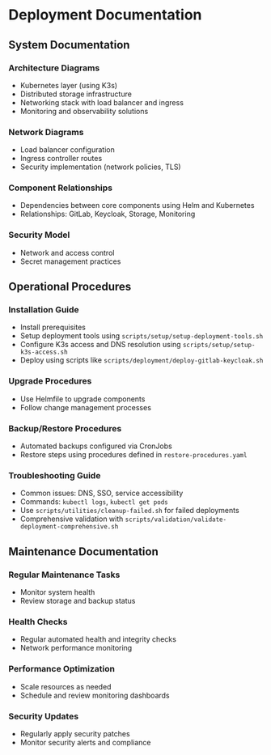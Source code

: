 # Deployment Documentation

## System Documentation

### Architecture Diagrams

- Kubernetes layer (using K3s)
- Distributed storage infrastructure
- Networking stack with load balancer and ingress
- Monitoring and observability solutions

### Network Diagrams

- Load balancer configuration
- Ingress controller routes
- Security implementation (network policies, TLS)

### Component Relationships

- Dependencies between core components using Helm and Kubernetes
- Relationships: GitLab, Keycloak, Storage, Monitoring

### Security Model

- Network and access control
- Secret management practices

## Operational Procedures

### Installation Guide

- Install prerequisites
- Setup deployment tools using `scripts/setup/setup-deployment-tools.sh`
- Configure K3s access and DNS resolution using `scripts/setup/setup-k3s-access.sh`
- Deploy using scripts like `scripts/deployment/deploy-gitlab-keycloak.sh`

### Upgrade Procedures

- Use Helmfile to upgrade components
- Follow change management processes

### Backup/Restore Procedures

- Automated backups configured via CronJobs
- Restore steps using procedures defined in `restore-procedures.yaml`

### Troubleshooting Guide

- Common issues: DNS, SSO, service accessibility
- Commands: `kubectl logs`, `kubectl get pods`
- Use `scripts/utilities/cleanup-failed.sh` for failed deployments
- Comprehensive validation with `scripts/validation/validate-deployment-comprehensive.sh`

## Maintenance Documentation

### Regular Maintenance Tasks

- Monitor system health
- Review storage and backup status

### Health Checks

- Regular automated health and integrity checks
- Network performance monitoring

### Performance Optimization

- Scale resources as needed
- Schedule and review monitoring dashboards

### Security Updates

- Regularly apply security patches
- Monitor security alerts and compliance
